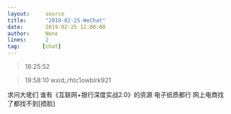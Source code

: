 ```yaml
---
layout:     source 
title:      "2019-02-25-WeChat"
date:       2019-02-25 12:00:00
author:     None
lines:      2 
tag:       [chat]
---
```

> 18:25:52    
   
> 19:58:10  wxid_rhtc1owblrk921  
   
求问大佬们 谁有《互联网+银行深度实战2.0》的资源 电子纸质都行 网上电商找了都找不到[捂脸]  
   
